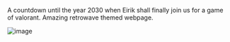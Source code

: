 A countdown until the year 2030 when Eirik shall finally join us for a game of valorant. Amazing retrowave themed webpage.

![image](https://github.com/user-attachments/assets/6ac05a6e-c844-4371-ae96-a8c6ef780062)

